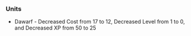 ### Units
   * Dawarf - Decreased Cost from 17 to 12, Decreased Level from 1 to 0, and Decreased XP from 50 to 25
